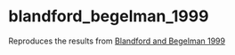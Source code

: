# blandford_begelman_1999
Reproduces the results from [Blandford and Begelman 1999](http://adsabs.harvard.edu/abs/1999MNRAS.303L...1B)
